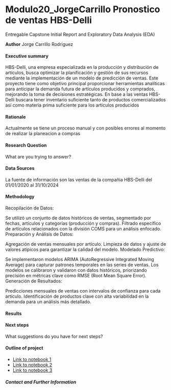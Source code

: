 # Modulo20_JorgeCarrillo Pronostico de ventas HBS-Delli 
Entregable Capstone Initial Report and Exploratory Data Analysis (EDA)

**Author**
Jorge Carrillo Rodriguez

#### Executive summary
HBS-Delli, una empresa especializada en la producción y distribución de artículos, busca optimizar la planificación y gestión de sus recursos mediante la implementación de un modelo de predicción de ventas. Este proyecto tiene como objetivo principal proporcionar herramientas analíticas para anticipar la demanda futura de artículos producidos y comprados, mejorando la toma de decisiones estratégicas.
En base a las ventas HBS-Delli buscara tener inventario suficiente tanto de productos comercializados así como materia prima suficiente para los articulos producidos

#### Rationale
Actualmente se tiene un proceso manual y con posibles errores al momento de realizar la planeacion a compras

#### Research Question
What are you trying to answer?

#### Data Sources
La fuente de información son las ventas de la compañia HBS-Delli del 01/01/2020 al 31/10/2024

#### Methodology 
Recopilación de Datos:

Se utilizó un conjunto de datos históricos de ventas, segmentado por fechas, artículos y categorías (producción y compras).
Filtrado específico de artículos relacionados con la división COMS para un análisis enfocado.
Preparación y Análisis de Datos:

Agregación de ventas mensuales por artículo.
Limpieza de datos y ajuste de valores atípicos para garantizar la calidad del modelo.
Modelado Predictivo:

Se implementaron modelos ARIMA (AutoRegressive Integrated Moving Average) para capturar patrones temporales en las series de ventas.
Los modelos se calibraron y validaron con datos históricos, priorizando precisión en métricas clave como RMSE (Root Mean Square Error).
Generación de Resultados:

Predicciones mensuales de ventas con intervalos de confianza para cada artículo.
Identificación de productos clave con alta variabilidad en la demanda para un análisis más detallado.



#### Results


#### Next steps
What suggestions do you have for next steps?

#### Outline of project

- [Link to notebook 1]()
- [Link to notebook 2]()
- [Link to notebook 3]()


##### Contact and Further Information
